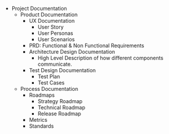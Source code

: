 - Project Documentation
    - Product Documentation
        - UX Documentation
            - User Story
            - User Personas  
            - User Scenarios
        - PRD: Functional & Non Functional Requirements
        - Architecture Design Documentation
            - High Level Description of how different components communicate. 
        - Test Design Documentation
            - Test Plan 
            - Test Cases
    - Process Documentation
        - Roadmaps
            - Strategy Roadmap
            - Technical Roadmap
            - Release Roadmap
        - Metrics
        - Standards 
